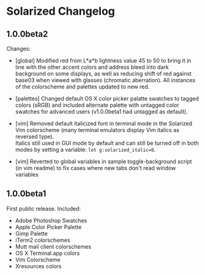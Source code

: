 Solarized Changelog
===================

1.0.0beta2
----------

Changes:

*   [global] Modified red from L\*a\*b lightness value 45 to 50 to bring it in
    line with the other accent colors and address bleed into dark background on 
    some displays, as well as reducing shift of red against base03 when viewed 
    with glasses (chromatic aberration). All instances of the colorscheme and 
    palettes updated to new red.

*   [palettes] Changed default OS X color picker palatte swatches to tagged
    colors (sRGB) and included alternate palette with untagged color swatches 
    for advanced users (v1.0.0beta1 had untagged as default).

*   [vim] Removed default italicized font in terminal mode in the Solarized Vim
    colorscheme (many terminal emulators display Vim italics as reversed type).  
    Italics still used in GUI mode by default and can still be turned off in 
    both modes by setting a variable: `let g:solarized_italic=0`.

*   [vim] Reverted to global variables in sample toggle-background script (in
    vim readme) to fix cases where new tabs don't read window variables

1.0.0beta1
----------

First public release. Included:

* Adobe Photoshop Swatches
* Apple Color Picker Palette
* Gimp Palette
* iTerm2 colorschemes
* Mutt mail client colorschemes
* OS X Terminal.app colors
* Vim Colorscheme
* Xresources colors

